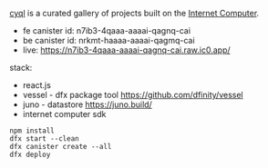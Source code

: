 [cyql](https://n7ib3-4qaaa-aaaai-qagnq-cai.raw.ic0.app/#/) is a curated gallery of projects built on the [Internet Computer](https://internetcomputer.org/).

- fe canister id: n7ib3-4qaaa-aaaai-qagnq-cai
- be canister id: nrkmt-haaaa-aaaai-qagmq-cai
- live: https://n7ib3-4qaaa-aaaai-qagnq-cai.raw.ic0.app/

stack:

- react.js
- vessel - dfx package tool https://github.com/dfinity/vessel
- juno - datastore https://juno.build/
- internet computer sdk

```
npm install
dfx start --clean
dfx canister create --all
dfx deploy
```
